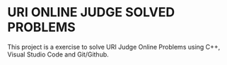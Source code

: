 # URI ONLINE JUDGE SOLVED PROBLEMS

This project is a exercise to solve URI Judge Online Problems using C++, Visual Studio Code and Git/Github.